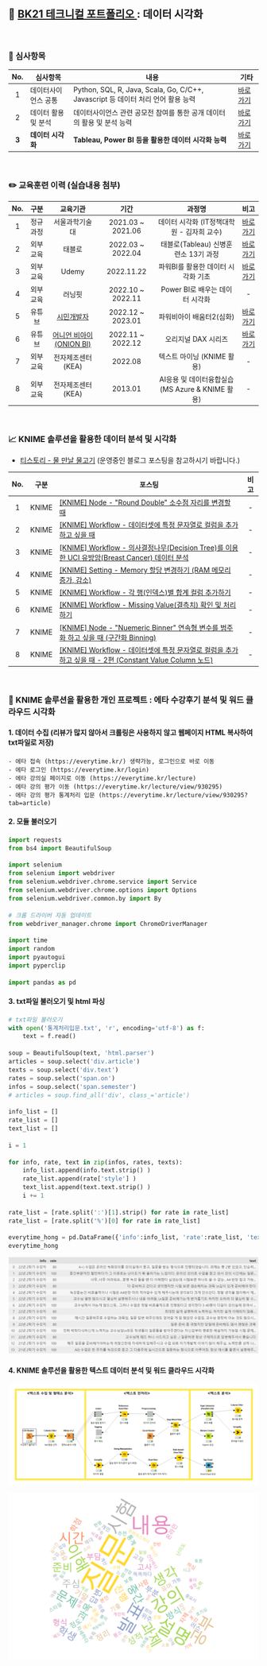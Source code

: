 ## 📂 <a href='https://github.com/countifs/portfolio'> BK21 테크니컬 포트폴리오 </a> : 데이터 시각화

<br>

### 🚩 심사항목

|  No.  | 심사항목            | 내용                                                         | 기타                                                         |
| :---: | ------------------- | ------------------------------------------------------------ | ------------------------------------------------------------ |
|   1   | 데이터사이언스 공통 | Python, SQL, R, Java, Scala, Go, C/C++, Javascript 등 데이터 처리 언어 활용 능력 | <a href='https://github.com/countifs/portfolio/tree/main/1.%20%EB%8D%B0%EC%9D%B4%ED%84%B0%EC%82%AC%EC%9D%B4%EC%96%B8%EC%8A%A4%20%EA%B3%B5%ED%86%B5'>바로가기</a> |
|   2   | 데이터 활용 및 분석 | 데이터사이언스 관련 공모전 참여를 통한 공개 데이터의 활용 및 분석 능력 | <a href='https://github.com/countifs/portfolio/tree/main/2.%20%EB%8D%B0%EC%9D%B4%ED%84%B0%20%ED%99%9C%EC%9A%A9%20%EB%B0%8F%20%EB%B6%84%EC%84%9D'>바로가기</a> |
| **3** | **데이터 시각화**   | **Tableau, Power BI 등을 활용한 데이터 시각화 능력**         | <a href='https://github.com/countifs/portfolio/tree/main/3.%20%EB%8D%B0%EC%9D%B4%ED%84%B0%20%EC%8B%9C%EA%B0%81%ED%99%94'>바로가기</a> |

<br>

### ✏️ 교육훈련 이력 (실습내용 첨부)

| No.  |   구분   |                           교육기관                           |       기간        |                   과정명                   |  비고  |
| :--: | :------: | :----------------------------------------------------------: | :---------------: | :----------------------------------------: | :----: |
|  1   | 정규과정 |                        서울과학기술대                        | 2021.03 ~ 2021.06 | 데이터 시각화 (IT정책대학원 - 김자희 교수) | <a href='https://github.com/countifs/portfolio/blob/main/3.%20%EB%8D%B0%EC%9D%B4%ED%84%B0%20%EC%8B%9C%EA%B0%81%ED%99%94/1.%20%EB%8D%B0%EC%9D%B4%ED%84%B0%20%EC%8B%9C%EA%B0%81%ED%99%94%20(IT%EC%A0%95%EC%B1%85%EB%8C%80%ED%95%99%EC%9B%90%20-%20%EA%B9%80%EC%9E%90%ED%9D%AC%20%EA%B5%90%EC%88%98)/%EB%8D%B0%EC%9D%B4%ED%84%B0%EC%8B%9C%EA%B0%81%ED%99%94%20%ED%94%84%EB%A1%9C%EC%A0%9D%ED%8A%B8_%EA%B9%80%EC%9E%AC%ED%98%B8(21512070).pdf'>바로가기</a>|
|  2   | 외부교육 |                            태블로                            | 2022.03 ~ 2022.04 |    태블로(Tableau) 신병훈련소 13기 과정    | <a href='https://github.com/countifs/portfolio/blob/main/3.%20%EB%8D%B0%EC%9D%B4%ED%84%B0%20%EC%8B%9C%EA%B0%81%ED%99%94/2.%20%ED%83%9C%EB%B8%94%EB%A1%9C(Tableau)%20%EC%8B%A0%EB%B3%91%ED%9B%88%EB%A0%A8%EC%86%8C%2013%EA%B8%B0%20(22.03.18%20~%2022.04.01)/%ED%83%9C%EB%B8%94%EB%A1%9C%20%EC%8B%A0%EB%B3%91%ED%9B%88%EB%A0%A8%EC%86%8C%20%EC%8B%A4%EC%8A%B5%EA%B2%B0%EA%B3%BC.pdf'>바로가기</a> |
|  3   | 외부교육 |                            Udemy                             |    2022.11.22     |     파워BI를 활용한 데이터 시각화 기초     | <a href='https://github.com/countifs/portfolio/blob/main/3.%20%EB%8D%B0%EC%9D%B4%ED%84%B0%20%EC%8B%9C%EA%B0%81%ED%99%94/3.%20%ED%8C%8C%EC%9B%8CBI%EB%A5%BC%20%ED%99%9C%EC%9A%A9%ED%95%9C%20%EB%8D%B0%EC%9D%B4%ED%84%B0%20%EC%8B%9C%EA%B0%81%ED%99%94%20%EA%B8%B0%EC%B4%88/Udemy%20-%20(%EC%8B%A4%EC%8A%B5)%20%ED%8C%8C%EC%9B%8CBI%EB%A5%BC%20%ED%99%9C%EC%9A%A9%ED%95%9C%20%EB%8D%B0%EC%9D%B4%ED%84%B0%20%EC%8B%9C%EA%B0%81%ED%99%94%20%EA%B8%B0%EC%B4%88.pdf'>바로가기</a> |
|  4   | 외부교육 |                            러닝핏                            | 2022.10 ~ 2022.11 |      Power BI로 배우는 데이터 시각화       | - |
|  5   |  유튜브  | <a href='https://www.youtube.com/@citizendeveloper3327/playlists'>시민개발자</a> | 2022.12 ~ 2023.01 | 파워비아이 배움터2(심화)  | <a href='https://github.com/countifs/portfolio/blob/main/3.%20%EB%8D%B0%EC%9D%B4%ED%84%B0%20%EC%8B%9C%EA%B0%81%ED%99%94/5.%20%EC%8B%9C%EB%AF%BC%EA%B0%9C%EB%B0%9C%EC%9E%90%20-%20%ED%8C%8C%EC%9B%8C%EB%B9%84%EC%95%84%EC%9D%B4%20%EB%B0%B0%EC%9B%80%ED%84%B02(%EC%8B%AC%ED%99%94)/%EC%8B%A4%EC%8A%B5.pdf'>바로가기</a> |
|  6   |  유튜브  | <a href='https://www.youtube.com/@ONION-BI'>어니언 비아이 (ONION BI)</a> | 2022.11 ~ 2022.12 | 오리지널 DAX 시리즈| <a href='https://github.com/countifs/portfolio/blob/main/3.%20%EB%8D%B0%EC%9D%B4%ED%84%B0%20%EC%8B%9C%EA%B0%81%ED%99%94/6.%20%EC%96%B4%EB%8B%88%EC%96%B8%EB%B9%84%EC%95%84%EC%9D%B4-%EC%98%A4%EB%A6%AC%EC%A7%80%EB%84%90%20DAX%20%EC%8B%9C%EB%A6%AC%EC%A6%88/%EC%96%B4%EB%8B%88%EC%96%B8%20%EB%B9%84%EC%95%84%EC%9D%B4%20-%20(%EC%8B%A4%EC%8A%B5)%20%EC%98%A4%EB%A6%AC%EC%A7%80%EB%84%90%20DAX%20%EC%8B%9C%EB%A6%AC%EC%A6%88.pdf'>바로가기</a> |
| 7 | 외부교육 | 전자제조센터 (KEA) | 2022.08 | 텍스트 마이닝 (KNIME 활용) | - |
| 8 | 외부교육 | 전자제조센터  (KEA) | 2013.01 | AI응용 및 데이터융합실습 (MS Azure & KNIME 활용) | - |

<br>

### 📈 KNIME 솔루션을 활용한 데이터 분석 및 시각화

- <a href='https://lungfish.tistory.com/'> 티스토리 - 물 만날 물고기</a> (운영중인 블로그 포스팅을 참고하시기 바랍니다.)

| No. | 구분 | 포스팅 | 비고 |
|:---------:|:---------:|---------|:---------:|
| 1 | KNIME | <a href='https://lungfish.tistory.com/entry/KNIME%EB%82%98%EC%9E%84-Node-Round-Double-%EC%86%8C%EC%88%98%EC%A0%90-%EC%9E%90%EB%A6%AC%EB%A5%BC-%EB%B3%80%EA%B2%BD%ED%95%A0-%EB%95%8C'>[KNIME] Node - "Round Double" 소수점 자리를 변경할 때</a> |- |
| 2 | KNIME | <a href='https://lungfish.tistory.com/entry/KNIME%EB%82%98%EC%9E%84-Workflow-%EB%8D%B0%EC%9D%B4%ED%84%B0%EC%85%8B%EC%97%90-%ED%8A%B9%EC%A0%95-%EB%AC%B8%EC%9E%90%EC%97%B4%EB%A1%9C-%EC%BB%AC%EB%9F%BC%EC%9D%84-%EC%B6%94%EA%B0%80%ED%95%98%EA%B3%A0-%EC%8B%B6%EC%9D%84-%EB%95%8C'>[KNIME] Workflow - 데이터셋에 특정 문자열로 컬럼을 추가하고 싶을 때</a> |- |
| 3 | KNIME | <a href='https://lungfish.tistory.com/entry/KNIME%EB%82%98%EC%9E%84-Workflow-%EC%9D%98%EC%82%AC%EA%B2%B0%EC%A0%95%EB%82%98%EB%AC%B4Decision-Tree%EB%A5%BC-%EC%9D%B4%EC%9A%A9%ED%95%9C-UCI-%EC%9C%A0%EB%B0%A9%EC%95%94Breast-Cancer-%EB%8D%B0%EC%9D%B4%ED%84%B0-%EB%B6%84%EC%84%9D'>[KNIME] Workflow - 의사결정나무(Decision Tree)를 이용한 UCI 유방암(Breast Cancer) 데이터 분석</a> |- |
| 4 | KNIME | <a href='https://lungfish.tistory.com/entry/KNIME-Setting-Memory-%ED%95%A0%EB%8B%B9-%EB%B3%80%EA%B2%BD%ED%95%98%EA%B8%B0-RAM-%EB%A9%94%EB%AA%A8%EB%A6%AC-%EC%A6%9D%EA%B0%80-%EA%B0%90%EC%86%8C'>[KNIME] Setting - Memory 할당 변경하기 (RAM 메모리 증가, 감소)</a> |- |
| 5 | KNIME | <a href='https://lungfish.tistory.com/entry/KNIME-Workflow-%EA%B0%81-%ED%96%89%EC%9D%B8%EB%8D%B1%EC%8A%A4-%ED%95%A9%EA%B3%84%EB%A5%BC-%EA%B3%84%EC%82%B0%ED%95%98%EA%B3%A0-%EC%BB%AC%EB%9F%BC-%EC%B6%94%EA%B0%80%ED%95%98%EA%B8%B0'>[KNIME] Workflow - 각 행(인덱스)별 합계 컬럼 추가하기</a> |- |
| 6 | KNIME | <a href='https://lungfish.tistory.com/entry/KNIME-Workflow-Missing-Value%EA%B2%B0%EC%B8%A1%EC%B9%98-%ED%99%95%EC%9D%B8-%EB%B0%8F-%EC%B2%98%EB%A6%AC%ED%95%98%EA%B8%B0'>[KNIME] Workflow - Missing Value(결측치) 확인 및 처리하기</a> |- |
| 7 | KNIME | <a href='https://lungfish.tistory.com/entry/KNIME-Node-Nuemeric-Binner-%EC%97%B0%EC%86%8D%ED%98%95-%EB%B3%80%EC%88%98%EB%A5%BC-%EB%B2%94%EC%A3%BC%ED%99%94-%ED%95%98%EA%B3%A0-%EC%8B%B6%EC%9D%84-%EB%95%8C-%EA%B5%AC%EA%B0%84%ED%99%94-Binning'>[KNIME] Node - "Nuemeric Binner" 연속형 변수를 범주화 하고 싶을 때 (구간화 Binning)</a> |- |
| 8 | KNIME | <a href='https://lungfish.tistory.com/entry/KNIME-Workflow-%EB%8D%B0%EC%9D%B4%ED%84%B0%EC%85%8B%EC%97%90-%ED%8A%B9%EC%A0%95-%EB%AC%B8%EC%9E%90%EC%97%B4%EB%A1%9C-%EC%BB%AC%EB%9F%BC%EC%9D%84-%EC%B6%94%EA%B0%80%ED%95%98%EA%B3%A0-%EC%8B%B6%EC%9D%84-%EB%95%8C-2%ED%8E%B8-Constant-Value-Column-%EB%85%B8%EB%93%9C'>[KNIME] Workflow - 데이터셋에 특정 문자열로 컬럼을 추가하고 싶을 때 - 2편 (Constant Value Column 노드)</a> |- |



<br>


### 📌 KNIME 솔루션을 활용한 개인 프로젝트 : 에타 수강후기 분석 및 워드 클라우드 시각화


#### 1. 데이터 수집 (리뷰가 많지 않아서 크롤링은 사용하지 않고 웹페이지 HTML 복사하여 txt파일로 저장)

```
- 에타 접속 (https://everytime.kr/) 생략가능, 로그인으로 바로 이동
- 에타 로그인 (https://everytime.kr/login)
- 에타 강의실 페이지로 이동 (https://everytime.kr/lecture)
- 에타 강의 평가 이동 (https://everytime.kr/lecture/view/930295)
- 에타 강의 평가 통계처리 입문 (https://everytime.kr/lecture/view/930295?tab=article)
```


#### 2. 모듈 불러오기

```python
import requests
from bs4 import BeautifulSoup

import selenium
from selenium import webdriver
from selenium.webdriver.chrome.service import Service
from selenium.webdriver.chrome.options import Options
from selenium.webdriver.common.by import By 

# 크롬 드라이버 자동 업데이트
from webdriver_manager.chrome import ChromeDriverManager

import time
import random 
import pyautogui
import pyperclip

import pandas as pd
```



#### 3. txt파일 불러오기 및  html 파싱

```python
# txt파일 불러오기
with open('통계처리입문.txt', 'r', encoding='utf-8') as f:
    text = f.read()

soup = BeautifulSoup(text, 'html.parser')
articles = soup.select('div.article')
texts = soup.select('div.text')
rates = soup.select('span.on')
infos = soup.select('span.semester')
# articles = soup.find_all('div', class_='article')

info_list = []
rate_list = []
text_list = []

i = 1
 
for info, rate, text in zip(infos, rates, texts):
    info_list.append(info.text.strip() )
    rate_list.append(rate['style'] )
    text_list.append(text.text.strip() )
    i += 1 
    
rate_list = [rate.split(':')[1].strip() for rate in rate_list]
rate_list = [rate.split('%')[0] for rate in rate_list]   

everytime_hong = pd.DataFrame({'info':info_list, 'rate':rate_list, 'text':text_list})
everytime_hong
```

![image-20230418212104020](image-20230418212104020.png)



#### 4. KNIME 솔루션을 활용한 텍스트 데이터 분석 및 워드 클라우드 시각화

![image-20230418205631023](image-20230418205631023.png)

![image-20230418210852213](image-20230418210852213.png)

<br>
<br>

